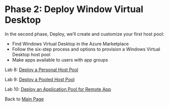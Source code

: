 # Phase 2: Deploy Window Virtual Desktop

In the second phase, Deploy, we’ll create and customize your first host pool:

- Find Windows Virtual Desktop in the Azure Marketplace
- Follow the six-step process and options to provision a Windows Virtual Desktop host pool
- Make apps available to users with app groups

Lab 8: [Deploy a Personal Host Pool](Deploy-Lab08-Deploy-a-Personal-Host-Pool.md)

Lab 9: [Deploy a Pooled Host Pool](Deploy-Lab09-Deploy-a-Pooled-Host-Pool.md)

Lab 10: [Deploy an Application Pool for Remote App](Deploy-Lab10-Deploy-an-Application-Pool-for-Remote-App.md)

Back to [Main Page](../index.md)
